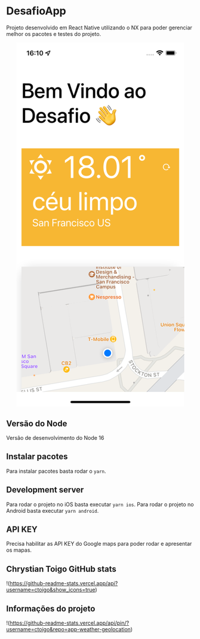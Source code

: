 # DesafioApp

Projeto desenvolvido em React Native utilizando o NX para poder gerenciar melhor os pacotes e testes do projeto.

<p style="text-align: center;"><img src="https://github.com/ctoigo/app-weather-geolocation/blob/main/tela-principal.png" width="450"></p>

## Versão do Node

Versão de desenvolvimento do Node 16

## Instalar pacotes

Para instalar pacotes basta rodar o `yarn`.

## Development server

Para rodar o projeto no iOS basta executar `yarn ios`.
Para rodar o projeto no Android basta executar `yarn android`.

## API KEY

Precisa habilitar as API KEY do Google maps para poder rodar e apresentar os mapas.


## Chrystian Toigo GitHub stats

!(https://github-readme-stats.vercel.app/api?username=ctoigo&show_icons=true)

## Informações do projeto

!(https://github-readme-stats.vercel.app/api/pin/?username=ctoigo&repo=app-weather-geolocation)